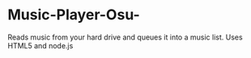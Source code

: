 # Music-Player-Osu-
Reads music from your hard drive and queues it into a music list. Uses HTML5 and node.js
